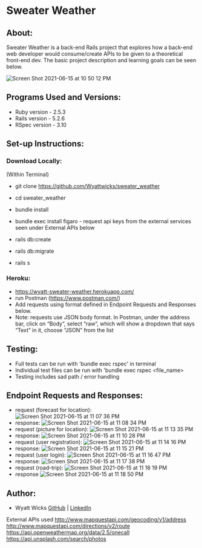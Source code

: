 # Sweater Weather

## About: 
Sweater Weather is a back-end Rails project that explores how a back-end web developer would consume/create APIs to be given to a theoretical front-end dev. The basic project description and learning goals can be seen below. 

![Screen Shot 2021-06-15 at 10 50 12 PM](https://user-images.githubusercontent.com/74991865/122160240-d2799b80-ce2c-11eb-8ca3-a7004e47b9e1.png)

## Programs Used and Versions: 
  - Ruby version - 2.5.3
  - Rails version - 5.2.6
  - RSpec version - 3.10

## Set-up Instructions:
### Download Locally: 
  (Within Terminal)
   - git clone https://github.com/Wyattwicks/sweater_weather
   - cd sweater_weather
   - bundle install
   - bundle exec install figaro
    - request api keys from the external services seen under External APIs below
    
   - rails db:create
   - rails db:migrate
   - rails s 
### Heroku:
 - https://wyatt-sweater-weather.herokuapp.com/
 - run Postman (https://www.postman.com/)
 - Add requests using format defined in Endpoint Requests and Responses below.
 - Note: requests use JSON body format. In Postman, under the address bar, click on “Body”, select “raw”, which will show a dropdown that says “Text” in it, choose “JSON” from the list
  
 ## Testing:
  - Full tests can be run with 'bundle exec rspec' in terminal
  - Individual test files can be run with 'bundle exec rspec <file_name>
  - Testing includes sad path / error handling
  
## Endpoint Requests and Responses: 
  - request (forecast for location): ![Screen Shot 2021-06-15 at 11 07 36 PM](https://user-images.githubusercontent.com/74991865/122161199-87608800-ce2e-11eb-8980-be84fb75a04c.png)
  - response: ![Screen Shot 2021-06-15 at 11 08 34 PM](https://user-images.githubusercontent.com/74991865/122161260-a101cf80-ce2e-11eb-8a6d-57866038bcc2.png)
  - request (picture for location): ![Screen Shot 2021-06-15 at 11 13 35 PM](https://user-images.githubusercontent.com/74991865/122161670-56348780-ce2f-11eb-9086-d5e67e3fe2c0.png)
  - response: ![Screen Shot 2021-06-15 at 11 10 28 PM](https://user-images.githubusercontent.com/74991865/122161424-ec1be280-ce2e-11eb-93b1-0ebf833447b8.png)
  - request (user registration): ![Screen Shot 2021-06-15 at 11 14 16 PM](https://user-images.githubusercontent.com/74991865/122161751-7d8b5480-ce2f-11eb-95a6-df98dbc517d8.png)
  - response: ![Screen Shot 2021-06-15 at 11 15 21 PM](https://user-images.githubusercontent.com/74991865/122161792-93991500-ce2f-11eb-92cf-afde00cc4f67.png)
  - request (user login): ![Screen Shot 2021-06-15 at 11 16 47 PM](https://user-images.githubusercontent.com/74991865/122161896-cf33df00-ce2f-11eb-99f0-922ef9584661.png)
  - response: ![Screen Shot 2021-06-15 at 11 17 38 PM](https://user-images.githubusercontent.com/74991865/122161950-e672cc80-ce2f-11eb-8157-11fd3f243d69.png)
  - request (road-trip): ![Screen Shot 2021-06-15 at 11 18 19 PM](https://user-images.githubusercontent.com/74991865/122161993-00141400-ce30-11eb-9241-30ad051c6d1c.png)
  - response ![Screen Shot 2021-06-15 at 11 18 50 PM](https://user-images.githubusercontent.com/74991865/122162057-15893e00-ce30-11eb-9f0e-ee84bc8116f7.png)











## Author:
* Wyatt Wicks [GitHub](https://github.com/Wyattwicks) | [LinkedIn](https://www.linkedin.com/in/wyattwicks/)


External APIs used
  http://www.mapquestapi.com/geocoding/v1/address
  http://www.mapquestapi.com/directions/v2/route
  https://api.openweathermap.org/data/2.5/onecall
  https://api.unsplash.com/search/photos
